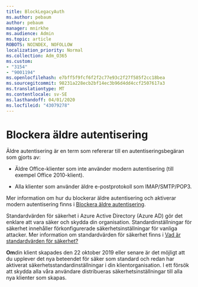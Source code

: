 ```yaml
---
title: BlockLegacyAuth
ms.author: pebaum
author: pebaum
manager: mnirkhe
ms.audience: Admin
ms.topic: article
ROBOTS: NOINDEX, NOFOLLOW
localization_priority: Normal
ms.collection: Adm_O365
ms.custom:
- "3154"
- "9001194"
ms.openlocfilehash: e7bff5f9fcf6f2f2c77e93c2f27f585f2cc18bea
ms.sourcegitcommit: 98231a228ecb2bf14ec3b96d4dd4ccf2507617a3
ms.translationtype: MT
ms.contentlocale: sv-SE
ms.lasthandoff: 04/01/2020
ms.locfileid: "43079278"
---
```

# <a name="blocking-legacy-authentication"></a>Blockera äldre autentisering

Äldre autentisering är en term som refererar till en autentiseringsbegäran som gjorts av:

- Äldre Office-klienter som inte använder modern autentisering (till exempel Office 2010-klient).

- Alla klienter som använder äldre e-postprotokoll som IMAP/SMTP/POP3.

Mer information om hur du blockerar äldre autentisering och aktiverar modern autentisering finns i [Blockera äldre autentisering](https://docs.microsoft.com/azure/active-directory/conditional-access/concept-conditional-access-block-legacy-authentication).

Standardvärden för säkerhet i Azure Active Directory (Azure AD) gör det enklare att vara säker och skydda din organisation. Standardinställningar för säkerhet innehåller förkonfigurerade säkerhetsinställningar för vanliga attacker.
Mer information om standardvärden för säkerhet finns i [Vad är standardvärden för säkerhet?](https://docs.microsoft.com/azure/active-directory/fundamentals/concept-fundamentals-security-defaults) 

**Om**din klient skapades den 22 oktober 2019 eller senare är det möjligt att du upplever det nya beteendet för säker som standard och redan har aktiverat säkerhetsstandardinställningar i din klientorganisation.  I ett försök att skydda alla våra användare distribueras säkerhetsinställningar till alla nya klienter som skapas.
